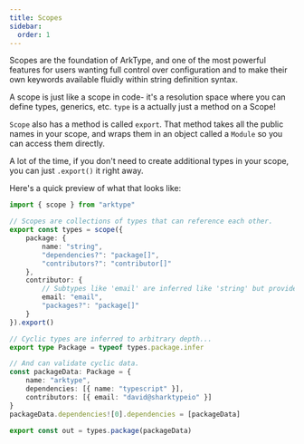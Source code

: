 ```yaml
---
title: Scopes
sidebar:
  order: 1
---
```


Scopes are the foundation of ArkType, and one of the most powerful features for users wanting full control over configuration and to make their own keywords available fluidly within string definition syntax.

A scope is just like a scope in code- it's a resolution space where you can define types, generics, etc. `type` is a actually just a method on a Scope!

`Scope` also has a method is called `export`. That method takes all the public names in your scope, and wraps them in an object called a `Module` so you can access them directly.

A lot of the time, if you don't need to create additional types in your scope, you can just `.export()` it right away.

Here's a quick preview of what that looks like:

```ts
import { scope } from "arktype"

// Scopes are collections of types that can reference each other.
export const types = scope({
	package: {
		name: "string",
		"dependencies?": "package[]",
		"contributors?": "contributor[]"
	},
	contributor: {
		// Subtypes like 'email' are inferred like 'string' but provide additional validation at runtime.
		email: "email",
		"packages?": "package[]"
	}
}).export()

// Cyclic types are inferred to arbitrary depth...
export type Package = typeof types.package.infer

// And can validate cyclic data.
const packageData: Package = {
	name: "arktype",
	dependencies: [{ name: "typescript" }],
	contributors: [{ email: "david@sharktypeio" }]
}
packageData.dependencies![0].dependencies = [packageData]

export const out = types.package(packageData)
```
